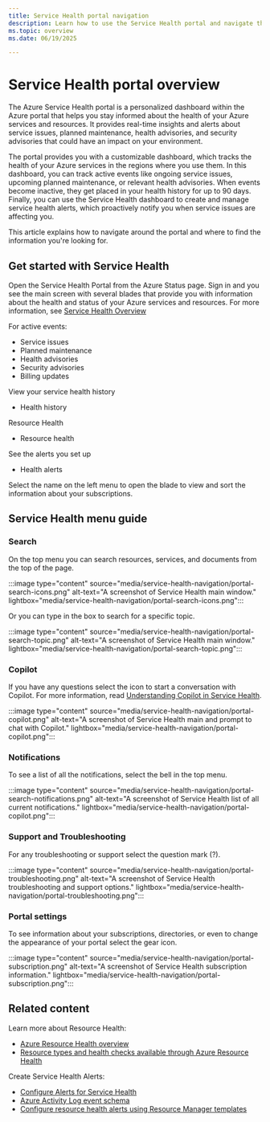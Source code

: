```yaml
---
title: Service Health portal navigation
description: Learn how to use the Service Health portal and navigate through each blade
ms.topic: overview
ms.date: 06/19/2025

---
```


# Service Health portal overview 


The Azure Service Health portal is a personalized dashboard within the Azure portal that helps you stay informed about the health of your Azure services and resources. It provides real-time insights and alerts about service issues, planned maintenance, health advisories, and security advisories that could have an impact on your environment.

The portal provides you with a customizable dashboard, which tracks the health of your Azure services in the regions where you use them. In this dashboard, you can track active events like ongoing service issues, upcoming planned maintenance, or relevant health advisories. When events become inactive, they get placed in your health history for up to 90 days. Finally, you can use the Service Health dashboard to create and manage service health alerts, which proactively notify you when service issues are affecting you.

This article explains how to navigate around the portal and where to find the information you're looking for.

## Get started with Service Health

Open the Service Health Portal from the Azure Status page.
Sign in and you see the main screen with several blades that provide you with information about the health and status of your Azure services and resources. For more information, see [Service Health Overview](overview.md)

For active events:
- Service issues
- Planned maintenance
- Health advisories
- Security advisories
- Billing updates

View your service health history
- Health history

Resource Health
- Resource health

See the alerts you set up
- Health alerts

Select the name on the left menu to open the blade to view and sort the information about your subscriptions.

## Service Health menu guide

### Search
On the top menu you can search resources, services, and documents from the top of the page.

:::image type="content" source="media/service-health-navigation/portal-search-icons.png" alt-text="A screenshot of Service Health main window." lightbox="media/service-health-navigation/portal-search-icons.png":::

Or you can type in the box to search for a specific topic.

:::image type="content" source="media/service-health-navigation/portal-search-topic.png" alt-text="A screenshot of Service Health main window." lightbox="media/service-health-navigation/portal-search-topic.png":::


### Copilot
If you have any questions select the icon to start a conversation with Copilot. For more information, read [Understanding Copilot in Service Health](understand-service-health.md).

:::image type="content" source="media/service-health-navigation/portal-copilot.png" alt-text="A screenshot of Service Health main and prompt to chat with Copilot." lightbox="media/service-health-navigation/portal-copilot.png":::


### Notifications
To see a list of all the notifications, select the bell in the top menu.

:::image type="content" source="media/service-health-navigation/portal-search-notifications.png" alt-text="A screenshot of Service Health list of all current notifications." lightbox="media/service-health-navigation/portal-copilot.png":::

### Support and Troubleshooting

For any troubleshooting or support select the question mark (?).

:::image type="content" source="media/service-health-navigation/portal-troubleshooting.png" alt-text="A screenshot of Service Health troubleshooting and support options." lightbox="media/service-health-navigation/portal-troubleshooting.png":::

### Portal settings

To see information about your subscriptions, directories, or even to change the appearance of your portal select the gear icon.

:::image type="content" source="media/service-health-navigation/portal-subscription.png" alt-text="A screenshot of Service Health subscription information." lightbox="media/service-health-navigation/portal-subscription.png":::


## Related content

Learn more about Resource Health:

* [Azure Resource Health overview](Resource-health-overview.md)
* [Resource types and health checks available through Azure Resource Health](resource-health-checks-resource-types.md)

Create Service Health Alerts:

* [Configure Alerts for Service Health](./alerts-activity-log-service-notifications-portal.md) 
* [Azure Activity Log event schema](../azure-monitor/essentials/activity-log-schema.md)
* [Configure resource health alerts using Resource Manager templates](./resource-health-alert-arm-template-guide.md)